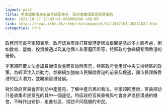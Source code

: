 ```yaml
---
layout: post
title: 李家超稱市民去留考慮因素多　政府會繼續鞏固香港優勢
date: 2021-10-27 12:45:42.000000000 +08:00
link: https://news.rthk.hk/rthk/ch/component/k2/1617161-20211027.htm
categories: rthk
---
```


政務司司長李家超表示，政府認為市民打算留港定居或離開是基於多方面考慮，例如教育、營商、投資機遇以及其他個人和家庭因素等，特區政府會繼續鞏固香港的優勢。

李家超回覆立法會議員謝偉俊書面質詢時表示，特區政府會用好中央支持特區的政策，為經濟注入新動力，並繼續加強向市民解說香港的前景及機遇，讓市民理解香港的巨大潛力，並繼續留港發展。

對於政府官員會否到訪中產屋苑，了解中產市民的看法，李家超回應說，官員探訪只是收集市民意見的其中一個途徑，特區政府官員重視與社會各界直接溝通的機會，不時作出安排，走進社區，探訪不同階層的市民。
